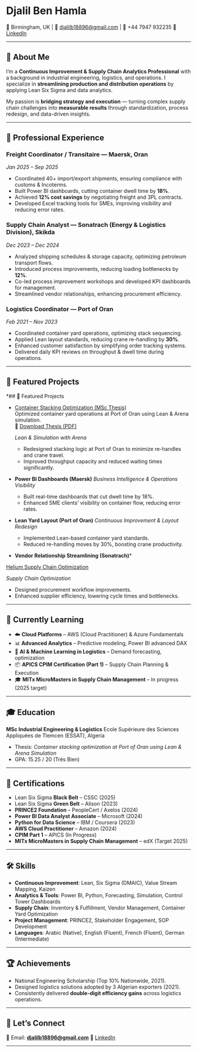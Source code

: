 # Djalil Ben Hamla

📍 Birmingham, UK | 📧 [djalilb18896@gmail.com](mailto:djalilb18896@gmail.com) | 📱 +44 7947 932235
🔗 [LinkedIn](https://linkedin.com/in/djalil-ben-h)

---

## 👤 About Me

I’m a **Continuous Improvement & Supply Chain Analytics Professional** with a background in industrial engineering, logistics, and operations. I specialize in **streamlining production and distribution operations** by applying Lean Six Sigma and data analytics.

My passion is **bridging strategy and execution** — turning complex supply chain challenges into **measurable results** through standardization, process redesign, and data-driven insights.

---

## 💼 Professional Experience

### **Freight Coordinator / Transitaire — Maersk, Oran**

*Jan 2025 – Sep 2025*

* Coordinated 40+ import/export shipments, ensuring compliance with customs & Incoterms.
* Built Power BI dashboards, cutting container dwell time by **18%**.
* Achieved **12% cost savings** by negotiating freight and 3PL contracts.
* Developed Excel tracking tools for SMEs, improving visibility and reducing error rates.

### **Supply Chain Analyst — Sonatrach (Energy & Logistics Division), Skikda**

*Dec 2023 – Dec 2024*

* Analyzed shipping schedules & storage capacity, optimizing petroleum transport flows.
* Introduced process improvements, reducing loading bottlenecks by **12%**.
* Co-led process improvement workshops and developed KPI dashboards for management.
* Streamlined vendor relationships, enhancing procurement efficiency.

### **Logistics Coordinator — Port of Oran**

*Feb 2021 – Nov 2023*

* Coordinated container yard operations, optimizing stack sequencing.
* Applied Lean layout standards, reducing crane re-handling by **30%**.
* Enhanced customer satisfaction by simplifying order tracking systems.
* Delivered daily KPI reviews on throughput & dwell time during operations.

---

## 📂 Featured Projects

*## 📂 Featured Projects

- [Container Stacking Optimization (MSc Thesis)](https://github.com/djalilben-ship-it/PORT-Container-Stacking)  
  Optimized container yard operations at Port of Oran using Lean & Arena simulation.  
  📄 [Download Thesis (PDF)](https://raw.githubusercontent.com/djalilben-ship-it/PORT-Container-Stacking/main/Container_Stacking_Thesis.pdf)

  *Lean & Simulation with Arena*

  * Redesigned stacking logic at Port of Oran to minimize re-handles and crane travel.
  * Improved throughput capacity and reduced waiting times significantly.

* **Power BI Dashboards (Maersk)**
  *Business Intelligence & Operations Visibility*

  * Built real-time dashboards that cut dwell time by 18%.
  * Enhanced SME clients’ visibility on container flow, reducing error rates.

* **Lean Yard Layout (Port of Oran)**
  *Continuous Improvement & Layout Redesign*

  * Implemented Lean-based container yard standards.
  * Reduced re-handling moves by 30%, boosting crane productivity.

* **Vendor Relationship Streamlining (Sonatrach)***
  
[Helium Supply Chain Optimization  ](https://github.com/djalilben-ship-it/helium-supply-chain-optimization)

  *Supply Chain Optimization*

  * Designed procurement workflow improvements.
  * Enhanced supplier efficiency, lowering cycle times and bottlenecks.

---

## 🚀 Currently Learning

* ☁️ **Cloud Platforms** – AWS (Cloud Practitioner) & Azure Fundamentals
* 📊 **Advanced Analytics** – Predictive modeling, Power BI advanced DAX
* 🤖 **AI & Machine Learning in Logistics** – Demand forecasting, optimization
* 📦 **APICS CPIM Certification (Part 1)** – Supply Chain Planning & Execution
* 🎓 **MITx MicroMasters in Supply Chain Management** – In progress (2025 target)

---

## 🎓 Education

**MSc Industrial Engineering & Logistics**
Ecole Supérieure des Sciences Appliquées de Tlemcen (ESSAT), Algeria

* Thesis: *Container stacking optimization at Port of Oran using Lean & Arena Simulation*
* GPA: 15.25 / 20 (Très Bien)

---

## 📜 Certifications

* Lean Six Sigma **Black Belt** – CSSC (2025)
* Lean Six Sigma **Green Belt** – Alison (2023)
* **PRINCE2 Foundation** – PeopleCert / Axelos (2024)
* **Power BI Data Analyst Associate** – Microsoft (2024)
* **Python for Data Science** – IBM / Coursera (2023)
* **AWS Cloud Practitioner** – Amazon (2024)
* **CPIM Part 1** – APICS (In Progress)
* **MITx MicroMasters in Supply Chain Management** – edX (Target 2025)

---

## 🛠 Skills

* **Continuous Improvement**: Lean, Six Sigma (DMAIC), Value Stream Mapping, Kaizen
* **Analytics & Tools**: Power BI, Python, Forecasting, Simulation, Control Tower Dashboards
* **Supply Chain**: Inventory & Fulfillment, Vendor Management, Container Yard Optimization
* **Project Management**: PRINCE2, Stakeholder Engagement, SOP Development
* **Languages**: Arabic (Native), English (Fluent), French (Fluent), German (Intermediate)

---

## 🏆 Achievements

* National Engineering Scholarship (Top 10% Nationwide, 2021).
* Designed logistics solutions adopted by 3 Algerian exporters (2021).
* Consistently delivered **double-digit efficiency gains** across logistics operations.

---

## 🤝 Let’s Connect

📧 Email: **[djalilb18896@gmail.com](mailto:djalilb18896@gmail.com)**
🔗 [LinkedIn](https://linkedin.com/in/djalil-ben-h)

---
